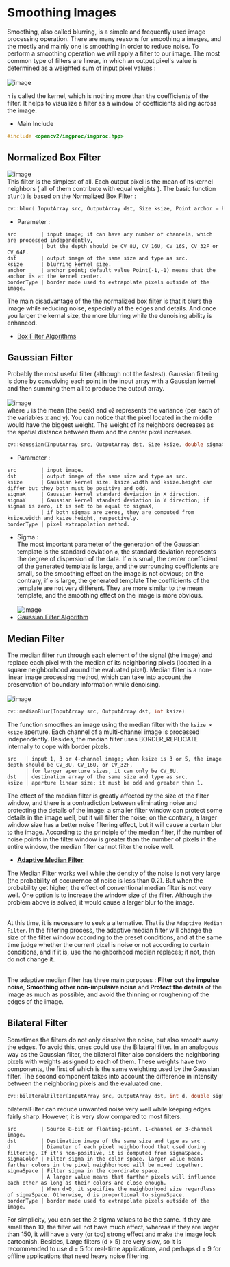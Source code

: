# Smoothing Images
Smoothing, also called blurring, is a simple and frequently used image processing operation. There are many reasons for smoothing a images, and the mostly and mainly one is smoothing in order to reduce noise. To perform a smoothing operation we will apply a filter to our image. The most common type of filters are linear, in which an output pixel's value is determined as a weighted sum of input pixel values : <br/><br/>
![image](https://github.com/KoKoLates/OpenCV/blob/main/Smoothing%20Images/images/filter%20equation.PNG) <br/>

`h` is called the kernel, which is nothing more than the coefficients of the filter. It helps to visualize a filter as a window of coefficients sliding across the image.
* Main Include
```cpp
#include <opencv2/imgproc/imgproc.hpp>
```


## Normalized Box Filter
![image](https://github.com/KoKoLates/OpenCV/blob/main/Smoothing%20Images/images/Box%20Filter.PNG) <br/>
This filter is the simplest of all. Each output pixel is the mean of its kernel neighbors ( all of them contribute with equal weights ). The basic function `blur()` is based on the Normalized Box Filter : 
```cpp
cv::blur( InputArray src, OutputArray dst, Size ksize, Point archor = Point(-1,-1), int borderType = BORDER_DFFAULT)
```
* Parameter :
```
src        | input image; it can have any number of channels, which are processed independently, 
           | but the depth should be CV_8U, CV_16U, CV_16S, CV_32F or CV_64F.
dst        | output image of the same size and type as src.
ksize      | blurring kernel size.
anchor     | anchor point; default value Point(-1,-1) means that the anchor is at the kernel center.
borderType | border mode used to extrapolate pixels outside of the image.
```
The main disadvantage of the the normalized box filter is that it blurs the image while reducing noise, especially at the edges and details. And once you larger the kernal size, the more blurring while the denoising ability is enhanced.
* [Box Filter Algorithms](https://github.com/KoKoLates/OpenCV/blob/main/Smoothing%20Images/Box%20Filter.cpp)

## Gaussian Filter 
Probably the most useful filter (although not the fastest). Gaussian filtering is done by convolving each point in the input array with a Gaussian kernel and then summing them all to produce the output array. <br/><br/>
![image](https://github.com/KoKoLates/OpenCV/blob/main/Smoothing%20Images/images/Gaussian%202D.PNG) <br/>
where `μ` is the mean (the peak) and `σ2` represents the variance (per each of the variables x and y). You can notice that the pixel located in the middle would have the biggest weight. The weight of its neighbors decreases as the spatial distance between them and the center pixel increases.
```cpp
cv::Gaussian(InputArray src, OutputArray dst, Size ksize, double sigmaX, double sigmaY = 0, int borderType = BORDER_DEFFAULT)
```
* Parameter :
```
src        | input image.
dst        | output image of the same size and type as src.
ksize      | Gaussian kernel size. ksize.width and ksize.height can differ but they both must be positive and odd.
sigmaX     | Gaussian kernel standard deviation in X direction.
sigmaY     | Gaussian kernel standard deviation in Y direction; if sigmaY is zero, it is set to be equal to sigmaX,
           | if both sigmas are zeros, they are computed from ksize.width and ksize.height, respectively.
borderType | pixel extrapolation method.
```
* Sigma : <br/>
The most important parameter of the generation of the Gaussian template is the standard deviation `σ`, the standard deviation represents the degree of dispersion of the data. If `σ` is small, the center coefficient of the generated template is large, and the surrounding coefficients are small, so the smoothing effect on the image is not obvious; on the contrary, if `σ` is large, the generated template The coefficients of the template are not very different. They are more similar to the mean template, and the smoothing effect on the image is more obvious. <br/><br/>
![image](https://github.com/KoKoLates/OpenCV/blob/main/Smoothing%20Images/images/sigma.PNG)
* [Gaussian Filter Algorithm](https://github.com/KoKoLates/OpenCV/blob/main/Smoothing%20Images/Gaussian%20Filter.cpp)


## Median Filter
The median filter run through each element of the signal (the image) and replace each pixel with the median of its neighboring pixels (located in a square neighborhood around the evaluated pixel). Median filter is a non-linear image processing method, which can take into account the preservation of boundary information while denoising. <br/><br/>
![image](https://github.com/KoKoLates/OpenCV/blob/main/Smoothing%20Images/images/Median%20equation.PNG) <br/>
```cpp
cv::medianBlur(InputArray src, OutputArray dst, int ksize)
```
The function smoothes an image using the median filter with the `ksize × ksize` aperture. Each channel of a multi-channel image is processed independently. Besides, the median filter uses BORDER_REPLICATE internally to cope with border pixels.
```
src   | input 1, 3 or 4-channel image; when ksize is 3 or 5, the image depth should be CV_8U, CV_16U, or CV_32F,
      | for larger aperture sizes, it can only be CV_8U.
dst   | destination array of the same size and type as src.
ksize | aperture linear size; it must be odd and greater than 1. 
```
The effect of the median filter is greatly affected by the size of the filter window, and there is a contradiction between eliminating noise and protecting the details of the image: a smaller filter window can protect some details in the image well, but it will filter the noise; on the contrary, a larger window size has a better noise filtering effect, but it will cause a certain blur to the image. According to the principle of the median filter, if the number of noise points in the filter window is greater than the number of pixels in the entire window, the median filter cannot filter the noise well.
* **[Adaptive Median Filter](https://github.com/KoKoLates/OpenCV/blob/main/Smoothing%20Images/Adaptive%20Median%20Filter.cpp)** <br/>

The Median Filter works well while the density of the noise is not very large (the probability of occurernce of noise is less than 0.2). But when the probability get higher, the effect of conventional median filter is not very well. One option is to increase the window size of the filter. Although the problem above is solved, it would cause a larger blur to the image. <br/><br/>

At this time, it is necessary to seek a alternative. That is the `Adaptive Median Filter`. In the filtering process, the adaptive median filter will change the size of the filter window according to the preset conditions, and at the same time judge whether the current pixel is noise or not according to certain conditions, and if it is, use the neighborhood median replaces; if not, then do not change it. <br/><br/>

The adaptive median filter has three main purposes : **Filter out the impulse noise**, **Smoothing other non-impulsive noise** and **Protect the details** of the image as much as possible, and avoid the thinning or roughening of the edges of the image.


## Bilateral Filter
Sometimes the filters do not only dissolve the noise, but also smooth away the edges. To avoid this, ones could use the Bilateral filter. In an analogous way as the Gaussian filter, the bilateral filter also considers the neighboring pixels with weights assigned to each of them. These weights have two components, the first of which is the same weighting used by the Gaussian filter. The second component takes into account the difference in intensity between the neighboring pixels and the evaluated one.
```cpp
cv::bilateralFilter(InputArray src, OutputArray dst, int d, double sigmaColor, double sigmaSpace, int borderType = BORDER_DEFAULT)
```
bilateralFilter can reduce unwanted noise very well while keeping edges fairly sharp. However, it is very slow compared to most filters.
```
src        | Source 8-bit or floating-point, 1-channel or 3-channel image.
dst        | Destination image of the same size and type as src .
d          | Diameter of each pixel neighborhood that used during filtering. If it's non-positive, it is computed from sigmaSpace.
sigmaColor | Filter sigma in the color space. larger value means farther colors in the pixel neighborhood will be mixed together.
sigmaSpace | Filter sigma in the coordinate space.
           | A larger value means that farther pixels will influence each other as long as their colors are close enough.
           | When d>0, it specifies the neighborhood size regardless of sigmaSpace. Otherwise, d is proportional to sigmaSpace.
borderType | border mode used to extrapolate pixels outside of the image.
```
For simplicity, you can set the 2 sigma values to be the same. If they are small than 10, the filter will not have much effect, whereas if they are larger than 150, it will have a very (or too) strong effect and make the image look cartoonish. Besides, Large filters (d > 5) are very slow, so it is recommended to use d = 5 for real-time applications, and perhaps d = 9 for offline applications that need heavy noise filtering.



